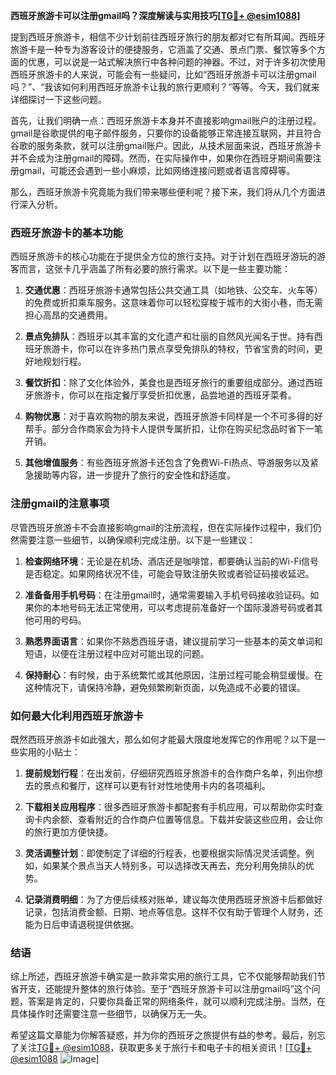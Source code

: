 **西班牙旅游卡可以注册gmail吗？深度解读与实用技巧[[TG💪+ @esim1088](https://t.me/s/esim1088)]**

提到西班牙旅游卡，相信不少计划前往西班牙旅行的朋友都对它有所耳闻。西班牙旅游卡是一种专为游客设计的便捷服务，它涵盖了交通、景点门票、餐饮等多个方面的优惠，可以说是一站式解决旅行中各种问题的神器。不过，对于许多初次使用西班牙旅游卡的人来说，可能会有一些疑问，比如“西班牙旅游卡可以注册gmail吗？”、“我该如何利用西班牙旅游卡让我的旅行更顺利？”等等。今天，我们就来详细探讨一下这些问题。

首先，让我们明确一点：西班牙旅游卡本身并不直接影响gmail账户的注册过程。gmail是谷歌提供的电子邮件服务，只要你的设备能够正常连接互联网，并且符合谷歌的服务条款，就可以注册gmail账户。因此，从技术层面来说，西班牙旅游卡并不会成为注册gmail的障碍。然而，在实际操作中，如果你在西班牙期间需要注册gmail，可能还会遇到一些小麻烦，比如网络连接问题或者语言障碍等。

那么，西班牙旅游卡究竟能为我们带来哪些便利呢？接下来，我们将从几个方面进行深入分析。

### 西班牙旅游卡的基本功能

西班牙旅游卡的核心功能在于提供全方位的旅行支持。对于计划在西班牙游玩的游客而言，这张卡几乎涵盖了所有必要的旅行需求。以下是一些主要功能：

1. **交通优惠**：西班牙旅游卡通常包括公共交通工具（如地铁、公交车、火车等）的免费或折扣乘车服务。这意味着你可以轻松穿梭于城市的大街小巷，而无需担心高昂的交通费用。
   
2. **景点免排队**：西班牙以其丰富的文化遗产和壮丽的自然风光闻名于世。持有西班牙旅游卡，你可以在许多热门景点享受免排队的特权，节省宝贵的时间，更好地规划行程。

3. **餐饮折扣**：除了文化体验外，美食也是西班牙旅行的重要组成部分。通过西班牙旅游卡，你可以在指定餐厅享受折扣优惠，品尝地道的西班牙菜肴。

4. **购物优惠**：对于喜欢购物的朋友来说，西班牙旅游卡同样是一个不可多得的好帮手。部分合作商家会为持卡人提供专属折扣，让你在购买纪念品时省下一笔开销。

5. **其他增值服务**：有些西班牙旅游卡还包含了免费Wi-Fi热点、导游服务以及紧急援助等内容，进一步提升了旅行的安全性和舒适度。

### 注册gmail的注意事项

尽管西班牙旅游卡不会直接影响gmail的注册流程，但在实际操作过程中，我们仍然需要注意一些细节，以确保顺利完成注册。以下是一些建议：

1. **检查网络环境**：无论是在机场、酒店还是咖啡馆，都要确认当前的Wi-Fi信号是否稳定。如果网络状况不佳，可能会导致注册失败或者验证码接收延迟。

2. **准备备用手机号码**：在注册gmail时，通常需要输入手机号码接收验证码。如果你的本地号码无法正常使用，可以考虑提前准备好一个国际漫游号码或者其他可用的号码。

3. **熟悉界面语言**：如果你不熟悉西班牙语，建议提前学习一些基本的英文单词和短语，以便在注册过程中应对可能出现的问题。

4. **保持耐心**：有时候，由于系统繁忙或其他原因，注册过程可能会稍显缓慢。在这种情况下，请保持冷静，避免频繁刷新页面，以免造成不必要的错误。

### 如何最大化利用西班牙旅游卡

既然西班牙旅游卡如此强大，那么如何才能最大限度地发挥它的作用呢？以下是一些实用的小贴士：

1. **提前规划行程**：在出发前，仔细研究西班牙旅游卡的合作商户名单，列出你想去的景点和餐厅，这样可以更有针对性地使用卡内的各项福利。

2. **下载相关应用程序**：很多西班牙旅游卡都配套有手机应用，可以帮助你实时查询卡内余额、查看附近的合作商户位置等信息。下载并安装这些应用，会让你的旅行更加方便快捷。

3. **灵活调整计划**：即使制定了详细的行程表，也要根据实际情况灵活调整。例如，如果某个景点当天人特别多，可以选择改天再去，充分利用免排队的优势。

4. **记录消费明细**：为了方便后续核对账单，建议每次使用西班牙旅游卡后都做好记录，包括消费金额、日期、地点等信息。这样不仅有助于管理个人财务，还能为日后申请退税提供依据。

### 结语

综上所述，西班牙旅游卡确实是一款非常实用的旅行工具，它不仅能够帮助我们节省开支，还能提升整体的旅行体验。至于“西班牙旅游卡可以注册gmail吗”这个问题，答案是肯定的，只要你具备正常的网络条件，就可以顺利完成注册。当然，在具体操作时还需要注意一些细节，以确保万无一失。

希望这篇文章能为你解答疑惑，并为你的西班牙之旅提供有益的参考。最后，别忘了关注[TG💪+ @esim1088](https://t.me/s/esim1088)，获取更多关于旅行卡和电子卡的相关资讯！[[TG💪+ @esim1088](https://t.me/s/esim1088) ![Image](https://i.postimg.cc/4NQfJmqS/Snipaste-2025-05-13-00-14-12.png)]